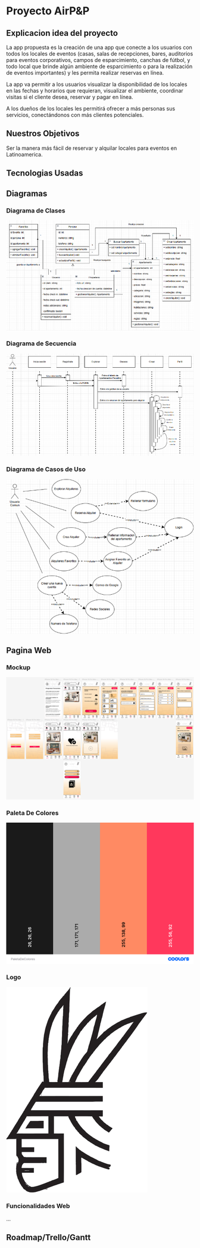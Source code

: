 # Proyecto AirP&P
## Explicacion idea del proyecto
La app propuesta es la creación de una app que conecte a los usuarios con todos los
locales de eventos (casas, salas de recepciones, bares, auditorios para eventos corporativos, campos
de esparcimiento, canchas de fútbol, y todo local que brinde algún ambiente de esparcimiento o para la realización de eventos importantes) y les permita realizar reservas en línea.

La app va permitir a los usuarios visualizar la disponibilidad de los locales en las fechas y horarios
que requieran, visualizar el ambiente, coordinar visitas si el cliente desea, reservar y pagar en línea.

A los dueños de los locales les permitirá ofrecer a más personas sus servicios, conectándonos con más clientes potenciales.

## Nuestros Objetivos
Ser la manera más fácil de reservar y alquilar locales para eventos en Latinoamerica.
## Tecnologias Usadas

## Diagramas
### Diagrama de Clases
![Descripción de la imagen](Media/DiagramaDeClases.png)
### Diagrama de Secuencia
![Descripción de la imagen](Media/DiagramaDeSecuencia.png)
### Diagrama de Casos de Uso
![Descripción de la imagen](Media/DiagramaCasosDeUso.png)
## Pagina Web
### Mockup
![Descripción de la imagen](Media/Mockup.png)
### Paleta De Colores
![Descripción de la imagen](Media/PaletaDeColores.png)
### Logo
![Descripción de la imagen](Media/inca3.1.png)
### Funcionalidades Web
...
## Roadmap/Trello/Gantt
